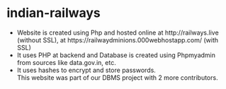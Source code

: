 # indian-railways
<ul>
<li>Website is created using Php and hosted online at http://railways.live (without SSL), at https://railwaydminions.000webhostapp.com/ (with SSL)</li>
<li>It uses PHP at backend and Database is created using Phpmyadmin from sources like data.gov.in, etc.</li>
<li>It uses hashes to encrypt and store passwords.</li>
This website was part of our DBMS project with 2 more contributors.
</ul>

